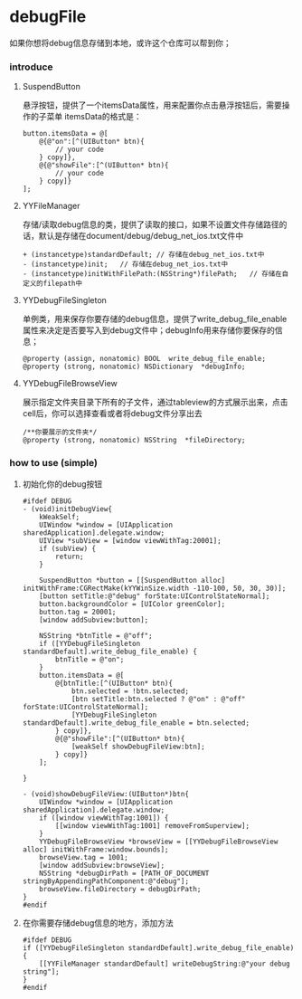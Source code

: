 # debugFile

如果你想将debug信息存储到本地，或许这个仓库可以帮到你；

### introduce

1. SuspendButton

    悬浮按钮，提供了一个itemsData属性，用来配置你点击悬浮按钮后，需要操作的子菜单
    itemsData的格式是：

    ``` objc
    button.itemsData = @[
        @{@"on":[^(UIButton* btn){
            // your code
        } copy]},
        @{@"showFile":[^(UIButton* btn){
            // your code 
        } copy]}
    ];
    ```
2. YYFileManager

    存储/读取debug信息的类，提供了读取的接口，如果不设置文件存储路径的话，默认是存储在document/debug/debug_net_ios.txt文件中

    ``` objc
    + (instancetype)standardDefault; // 存储在debug_net_ios.txt中
    - (instancetype)init;   // 存储在debug_net_ios.txt中
    - (instancetype)initWithFilePath:(NSString*)filePath;   // 存储在自定义的filepath中
    ```

3. YYDebugFileSingleton

    单例类，用来保存你要存储的debug信息，提供了write_debug_file_enable属性来决定是否要写入到debug文件中；debugInfo用来存储你要保存的信息；

    ``` objc
    @property (assign, nonatomic) BOOL  write_debug_file_enable;
    @property (strong, nonatomic) NSDictionary  *debugInfo;
    ```
4. YYDebugFileBrowseView

    展示指定文件夹目录下所有的子文件，通过tableview的方式展示出来，点击cell后，你可以选择查看或者将debug文件分享出去

    ``` objc
    /**你要展示的文件夹*/
    @property (strong, nonatomic) NSString  *fileDirectory;
    ```
### how to use (simple)

1. 初始化你的debug按钮
    ``` objc
    #ifdef DEBUG
    - (void)initDebugView{
        kWeakSelf;
        UIWindow *window = [UIApplication sharedApplication].delegate.window;
        UIView *subView = [window viewWithTag:20001];
        if (subView) {
            return;
        }

        SuspendButton *button = [[SuspendButton alloc] initWithFrame:CGRectMake(kYYWinSize.width -110-100, 50, 30, 30)];
        [button setTitle:@"debug" forState:UIControlStateNormal];
        button.backgroundColor = [UIColor greenColor];
        button.tag = 20001;
        [window addSubview:button];
        
        NSString *btnTitle = @"off";
        if ([YYDebugFileSingleton standardDefault].write_debug_file_enable) {
            btnTitle = @"on";
        }
        button.itemsData = @[
            @{btnTitle:[^(UIButton* btn){
                btn.selected = !btn.selected;
                [btn setTitle:btn.selected ? @"on" : @"off" forState:UIControlStateNormal];
                [YYDebugFileSingleton standardDefault].write_debug_file_enable = btn.selected;
            } copy]},
            @{@"showFile":[^(UIButton* btn){
                [weakSelf showDebugFileView:btn];
            } copy]}
        ];
        
    }

    - (void)showDebugFileView:(UIButton*)btn{
        UIWindow *window = [UIApplication sharedApplication].delegate.window;
        if ([window viewWithTag:1001]) {
            [[window viewWithTag:1001] removeFromSuperview];
        }
        YYDebugFileBrowseView *browseView = [[YYDebugFileBrowseView alloc] initWithFrame:window.bounds];
        browseView.tag = 1001;
        [window addSubview:browseView];
        NSString *debugDirPath = [PATH_OF_DOCUMENT stringByAppendingPathComponent:@"debug"];
        browseView.fileDirectory = debugDirPath;
    }
    #endif
    ```

2. 在你需要存储debug信息的地方，添加方法

    ``` objc
    #ifdef DEBUG
    if ([YYDebugFileSingleton standardDefault].write_debug_file_enable) {
        [[YYFileManager standardDefault] writeDebugString:@"your debug string"];
    }
    #endif
    ```

